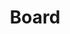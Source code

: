 ---
layout: post
weight: 100
name: Richard
status: board
title: Board
img: /assets/images/members/richard.jpg
email: siang [at] alumni.ubc.ca
biography: >
  Ipsum is simply dummy text of the printing and typesetting industry. Lorem Ipsum has been the industry's standard dummy text ever since the 1500s, when an unknown printer took a galley of type and scrambled it to make a type specimen book. It has survived not only five centuries, but also the leap into electronic typesetting, remaining essentially unchanged. It was popularised in the 1960s with the release of Letraset sheets containing Lorem Ipsum passages, and more recently with desktop publishing software like Aldus PageMaker including versions of Lorem Ipsum
linkedin: https://www.linkedin.com/in/c-siang-lim-98535048
---